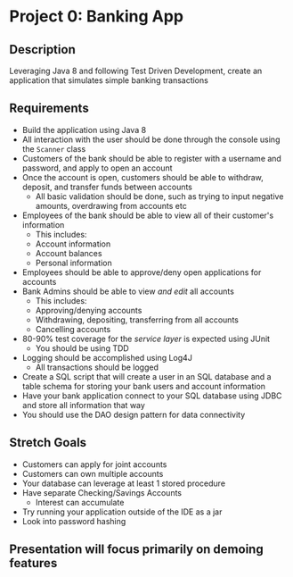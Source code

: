 # Project 0: Banking App

## Description
Leveraging Java 8 and following Test Driven Development, create an application that simulates simple banking transactions

## Requirements

*	Build the application using Java 8
*	All interaction with the user should be done through the console using the `Scanner` class
*	Customers of the bank should be able to register with a username and password, and apply to open an account
*	Once the account is open, customers should be able to withdraw, deposit, and transfer funds between accounts
    * All basic validation should be done, such as trying to input negative amounts, overdrawing from accounts etc
*	Employees of the bank should be able to view all of their customer's information
    * This includes:
    * Account information
    * Account balances
    * Personal information
*	Employees should be able to approve/deny open applications for accounts
*	Bank Admins should be able to view *and edit* all accounts
    * This includes:
    * Approving/denying accounts
    * Withdrawing, depositing, transferring from all accounts
    * Cancelling accounts
*	80-90% test coverage for the *service layer* is expected using JUnit
    * You should be using TDD
*	Logging should be accomplished using Log4J
    * All transactions should be logged
* Create a SQL script that will create a user in an SQL database and a table schema for storing your bank users and account information
* Have your bank application connect to your SQL database using JDBC and store all information that way
* You should use the DAO design pattern for data connectivity

## Stretch Goals
* Customers can apply for joint accounts
* Customers can own multiple accounts
* Your database can leverage at least 1 stored procedure
* Have separate Checking/Savings Accounts
  * Interest can accumulate
* Try running your application outside of the IDE as a jar
* Look into password hashing

## Presentation will focus primarily on demoing features